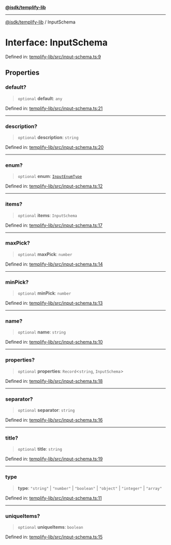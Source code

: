 [**@isdk/templify-lib**](../README.md)

***

[@isdk/templify-lib](../globals.md) / InputSchema

# Interface: InputSchema

Defined in: [templify-lib/src/input-schema.ts:9](https://github.com/isdk/templify-lib.js/blob/00a1ac2997e500d54f38cfc631d4a46eca84ffa9/src/input-schema.ts#L9)

## Properties

### default?

> `optional` **default**: `any`

Defined in: [templify-lib/src/input-schema.ts:21](https://github.com/isdk/templify-lib.js/blob/00a1ac2997e500d54f38cfc631d4a46eca84ffa9/src/input-schema.ts#L21)

***

### description?

> `optional` **description**: `string`

Defined in: [templify-lib/src/input-schema.ts:20](https://github.com/isdk/templify-lib.js/blob/00a1ac2997e500d54f38cfc631d4a46eca84ffa9/src/input-schema.ts#L20)

***

### enum?

> `optional` **enum**: [`InputEnumType`](../type-aliases/InputEnumType.md)

Defined in: [templify-lib/src/input-schema.ts:12](https://github.com/isdk/templify-lib.js/blob/00a1ac2997e500d54f38cfc631d4a46eca84ffa9/src/input-schema.ts#L12)

***

### items?

> `optional` **items**: `InputSchema`

Defined in: [templify-lib/src/input-schema.ts:17](https://github.com/isdk/templify-lib.js/blob/00a1ac2997e500d54f38cfc631d4a46eca84ffa9/src/input-schema.ts#L17)

***

### maxPick?

> `optional` **maxPick**: `number`

Defined in: [templify-lib/src/input-schema.ts:14](https://github.com/isdk/templify-lib.js/blob/00a1ac2997e500d54f38cfc631d4a46eca84ffa9/src/input-schema.ts#L14)

***

### minPick?

> `optional` **minPick**: `number`

Defined in: [templify-lib/src/input-schema.ts:13](https://github.com/isdk/templify-lib.js/blob/00a1ac2997e500d54f38cfc631d4a46eca84ffa9/src/input-schema.ts#L13)

***

### name?

> `optional` **name**: `string`

Defined in: [templify-lib/src/input-schema.ts:10](https://github.com/isdk/templify-lib.js/blob/00a1ac2997e500d54f38cfc631d4a46eca84ffa9/src/input-schema.ts#L10)

***

### properties?

> `optional` **properties**: `Record`\<`string`, `InputSchema`\>

Defined in: [templify-lib/src/input-schema.ts:18](https://github.com/isdk/templify-lib.js/blob/00a1ac2997e500d54f38cfc631d4a46eca84ffa9/src/input-schema.ts#L18)

***

### separator?

> `optional` **separator**: `string`

Defined in: [templify-lib/src/input-schema.ts:16](https://github.com/isdk/templify-lib.js/blob/00a1ac2997e500d54f38cfc631d4a46eca84ffa9/src/input-schema.ts#L16)

***

### title?

> `optional` **title**: `string`

Defined in: [templify-lib/src/input-schema.ts:19](https://github.com/isdk/templify-lib.js/blob/00a1ac2997e500d54f38cfc631d4a46eca84ffa9/src/input-schema.ts#L19)

***

### type

> **type**: `"string"` \| `"number"` \| `"boolean"` \| `"object"` \| `"integer"` \| `"array"`

Defined in: [templify-lib/src/input-schema.ts:11](https://github.com/isdk/templify-lib.js/blob/00a1ac2997e500d54f38cfc631d4a46eca84ffa9/src/input-schema.ts#L11)

***

### uniqueItems?

> `optional` **uniqueItems**: `boolean`

Defined in: [templify-lib/src/input-schema.ts:15](https://github.com/isdk/templify-lib.js/blob/00a1ac2997e500d54f38cfc631d4a46eca84ffa9/src/input-schema.ts#L15)
